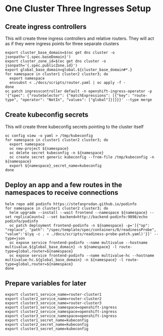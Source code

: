 # One Cluster Three Ingresses Setup

## Create ingress controllers

This will create three ingress controllers and relative routers. They will act as if they were ingress points for three separate clusters

```shell
export cluster_base_domain=$(oc get dns cluster -o jsonpath='{.spec.baseDomain}')
export cluster_zone_id=$(oc get dns cluster -o jsonpath='{.spec.publicZone.id}')
export global_base_domain=global.${cluster_base_domain#*.}
for namespace in cluster1 cluster2 cluster3; do
  export namespace
  envsubst < ./docs/scripts/router.yaml | oc apply -f -
done
oc patch ingresscontroller default -n openshift-ingress-operator -p '{"spec": {"routeSelector": {"matchExpressions": [{"key": "route-type", "operator": "NotIn", "values": ["global"]}]}}}' --type merge
```

## Create kubeconfig secrets

This will create three kubeconfig secrets pointing to the cluster itself

```shell
oc config view -o yaml > /tmp/kubeconfig
for namespace in cluster1 cluster2 cluster3; do
  export namespace
  oc new-project ${namespace}
  oc delete secret kubeconfig -n ${namespace}
  oc create secret generic kubeconfig --from-file /tmp/kubeconfig -n ${namespace}
  export ${namespace}_secret_name=kubeconfig
done
```

## Deploy an app and a few routes in the namespaces to receive connections

```shell
helm repo add podinfo https://stefanprodan.github.io/podinfo
for namespace in cluster1 cluster2 cluster3; do
  helm upgrade --install --wait frontend --namespace ${namespace} --set replicaCount=2 --set backend=http://backend-podinfo:9898/echo podinfo/podinfo
  oc patch deployment frontend-podinfo -n ${namespace} -p='[{"op": "replace", "path": "/spec/template/spec/containers/0/readinessProbe", "value":'$(yq -c . < ./docs/scripts/readiness-probe-patch.yaml)'}]' --type=json
  oc expose service frontend-podinfo --name multivalue --hostname multivalue.${global_base_domain} -n ${namespace} -l route-type=global,router=${namespace}
  oc expose service frontend-podinfo --name multivalue-hc --hostname multivalue-hc.${global_base_domain} -n ${namespace} -l route-type=global,router=${namespace}
done  
```

## Prepare variables for later

```shell
export cluster1_service_name=router-cluster1
export cluster2_service_name=router-cluster2
export cluster3_service_name=router-cluster3
export cluster1_service_namespace=openshift-ingress
export cluster2_service_namespace=openshift-ingress
export cluster3_service_namespace=openshift-ingress
export cluster1_secret_name=kubeconfig
export cluster2_secret_name=kubeconfig
export cluster3_secret_name=kubeconfig
```
